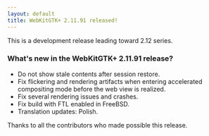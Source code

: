 ```yaml
---
layout: default
title: WebKitGTK+ 2.11.91 released!
---
```


This is a development release leading toward 2.12 series.

### What's new in the WebKitGTK+ 2.11.91 release?

 - Do not show stale contents after session restore.
 - Fix flickering and rendering artifacts when entering accelerated compositing mode
   before the web view is realized.
 - Fix several rendering issues and crashes.
 - Fix build with FTL enabled in FreeBSD.
 - Translation updates: Polish.

Thanks to all the contributors who made possible this release.

